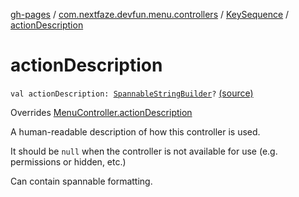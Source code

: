 [gh-pages](../../index.md) / [com.nextfaze.devfun.menu.controllers](../index.md) / [KeySequence](index.md) / [actionDescription](./action-description.md)

# actionDescription

`val actionDescription: `[`SpannableStringBuilder`](https://developer.android.com/reference/android/text/SpannableStringBuilder.html)`?` [(source)](https://github.com/NextFaze/dev-fun/tree/master/devfun-menu/src/main/java/com/nextfaze/devfun/menu/controllers/Sequence.kt#L78)

Overrides [MenuController.actionDescription](../../com.nextfaze.devfun.menu/-menu-controller/action-description.md)

A human-readable description of how this controller is used.

It should be `null` when the controller is not available for use (e.g. permissions or hidden, etc.)

Can contain spannable formatting.

